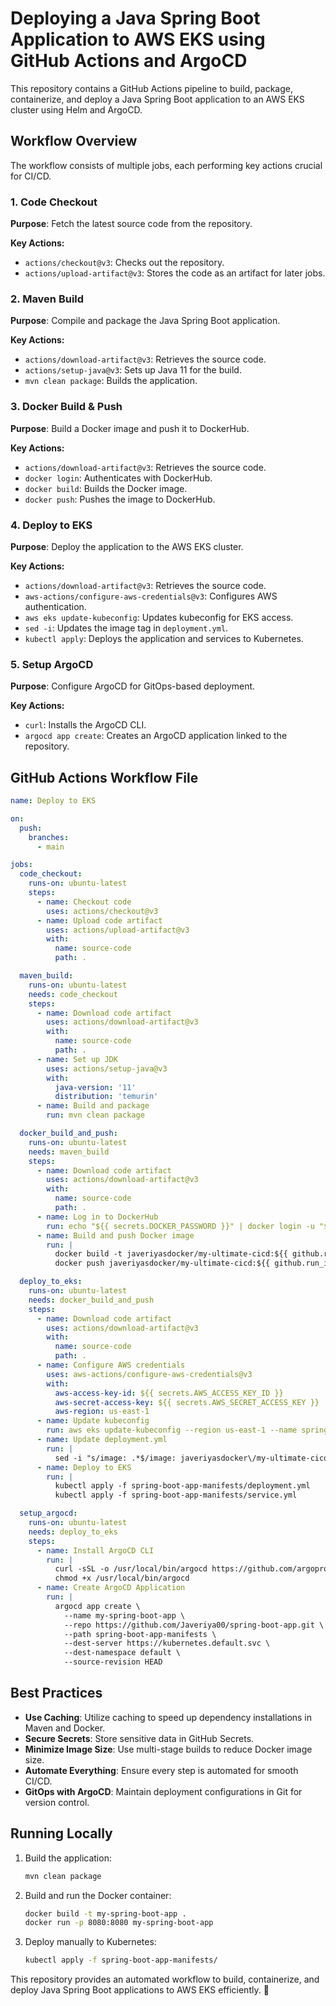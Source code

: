 # Deploying a Java Spring Boot Application to AWS EKS using GitHub Actions and ArgoCD

This repository contains a GitHub Actions pipeline to build, package, containerize, and deploy a Java Spring Boot application to an AWS EKS cluster using Helm and ArgoCD.

## Workflow Overview
The workflow consists of multiple jobs, each performing key actions crucial for CI/CD.

### 1. Code Checkout
**Purpose**: Fetch the latest source code from the repository.

**Key Actions:**
- `actions/checkout@v3`: Checks out the repository.
- `actions/upload-artifact@v3`: Stores the code as an artifact for later jobs.

### 2. Maven Build
**Purpose**: Compile and package the Java Spring Boot application.

**Key Actions:**
- `actions/download-artifact@v3`: Retrieves the source code.
- `actions/setup-java@v3`: Sets up Java 11 for the build.
- `mvn clean package`: Builds the application.

### 3. Docker Build & Push
**Purpose**: Build a Docker image and push it to DockerHub.

**Key Actions:**
- `actions/download-artifact@v3`: Retrieves the source code.
- `docker login`: Authenticates with DockerHub.
- `docker build`: Builds the Docker image.
- `docker push`: Pushes the image to DockerHub.

### 4. Deploy to EKS
**Purpose**: Deploy the application to the AWS EKS cluster.

**Key Actions:**
- `actions/download-artifact@v3`: Retrieves the source code.
- `aws-actions/configure-aws-credentials@v3`: Configures AWS authentication.
- `aws eks update-kubeconfig`: Updates kubeconfig for EKS access.
- `sed -i`: Updates the image tag in `deployment.yml`.
- `kubectl apply`: Deploys the application and services to Kubernetes.

### 5. Setup ArgoCD
**Purpose**: Configure ArgoCD for GitOps-based deployment.

**Key Actions:**
- `curl`: Installs the ArgoCD CLI.
- `argocd app create`: Creates an ArgoCD application linked to the repository.

## GitHub Actions Workflow File
```yaml
name: Deploy to EKS

on:
  push:
    branches:
      - main

jobs:
  code_checkout:
    runs-on: ubuntu-latest
    steps:
      - name: Checkout code
        uses: actions/checkout@v3
      - name: Upload code artifact
        uses: actions/upload-artifact@v3 
        with:
          name: source-code 
          path: . 

  maven_build:
    runs-on: ubuntu-latest
    needs: code_checkout
    steps:
      - name: Download code artifact
        uses: actions/download-artifact@v3
        with:
          name: source-code
          path: .
      - name: Set up JDK
        uses: actions/setup-java@v3
        with:
          java-version: '11'
          distribution: 'temurin'
      - name: Build and package
        run: mvn clean package

  docker_build_and_push:
    runs-on: ubuntu-latest
    needs: maven_build
    steps:
      - name: Download code artifact
        uses: actions/download-artifact@v3
        with:
          name: source-code
          path: .
      - name: Log in to DockerHub
        run: echo "${{ secrets.DOCKER_PASSWORD }}" | docker login -u "${{ secrets.DOCKER_USERNAME }}" --password-stdin
      - name: Build and push Docker image
        run: |
          docker build -t javeriyasdocker/my-ultimate-cicd:${{ github.run_id }} .
          docker push javeriyasdocker/my-ultimate-cicd:${{ github.run_id }}

  deploy_to_eks:
    runs-on: ubuntu-latest
    needs: docker_build_and_push
    steps:
      - name: Download code artifact
        uses: actions/download-artifact@v3
        with:
          name: source-code
          path: .
      - name: Configure AWS credentials
        uses: aws-actions/configure-aws-credentials@v3
        with:
          aws-access-key-id: ${{ secrets.AWS_ACCESS_KEY_ID }}
          aws-secret-access-key: ${{ secrets.AWS_SECRET_ACCESS_KEY }}
          aws-region: us-east-1
      - name: Update kubeconfig
        run: aws eks update-kubeconfig --region us-east-1 --name spring-boot-cluster1
      - name: Update deployment.yml
        run: |
          sed -i "s/image: .*$/image: javeriyasdocker\/my-ultimate-cicd:${{ github.run_id }}/g" spring-boot-app-manifests/deployment.yml
      - name: Deploy to EKS
        run: |
          kubectl apply -f spring-boot-app-manifests/deployment.yml
          kubectl apply -f spring-boot-app-manifests/service.yml

  setup_argocd:
    runs-on: ubuntu-latest
    needs: deploy_to_eks 
    steps:
      - name: Install ArgoCD CLI
        run: |
          curl -sSL -o /usr/local/bin/argocd https://github.com/argoproj/argo-cd/releases/download/v2.13.1/argocd-linux-amd64 
          chmod +x /usr/local/bin/argocd
      - name: Create ArgoCD Application
        run: |
          argocd app create \
            --name my-spring-boot-app \
            --repo https://github.com/Javeriya00/spring-boot-app.git \
            --path spring-boot-app-manifests \ 
            --dest-server https://kubernetes.default.svc \
            --dest-namespace default \
            --source-revision HEAD 
```

## Best Practices
- **Use Caching**: Utilize caching to speed up dependency installations in Maven and Docker.
- **Secure Secrets**: Store sensitive data in GitHub Secrets.
- **Minimize Image Size**: Use multi-stage builds to reduce Docker image size.
- **Automate Everything**: Ensure every step is automated for smooth CI/CD.
- **GitOps with ArgoCD**: Maintain deployment configurations in Git for version control.

## Running Locally
1. Build the application:
   ```sh
   mvn clean package
   ```
2. Build and run the Docker container:
   ```sh
   docker build -t my-spring-boot-app .
   docker run -p 8080:8080 my-spring-boot-app
   ```
3. Deploy manually to Kubernetes:
   ```sh
   kubectl apply -f spring-boot-app-manifests/
   ```

This repository provides an automated workflow to build, containerize, and deploy Java Spring Boot applications to AWS EKS efficiently. 🚀

